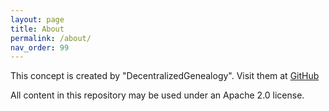 ```yaml
---
layout: page
title: About
permalink: /about/
nav_order: 99
---
```


This concept is created by "DecentralizedGenealogy".
Visit them at [GitHub](https://github.com/DecentralizedGenealogy)

All content in this repository may be used under an Apache 2.0 license. 
